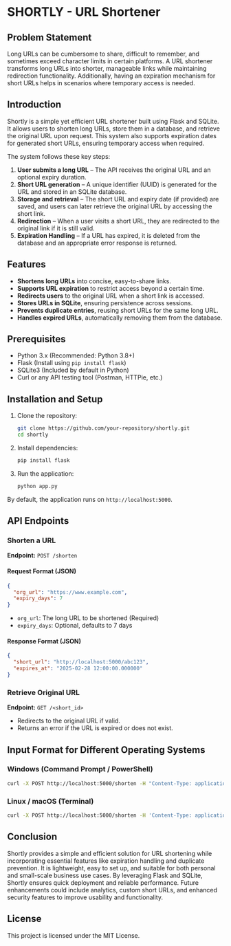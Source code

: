 # SHORTLY - URL Shortener

## Problem Statement
Long URLs can be cumbersome to share, difficult to remember, and sometimes exceed character limits in certain platforms. A URL shortener transforms long URLs into shorter, manageable links while maintaining redirection functionality. Additionally, having an expiration mechanism for short URLs helps in scenarios where temporary access is needed.

## Introduction
Shortly is a simple yet efficient URL shortener built using Flask and SQLite. It allows users to shorten long URLs, store them in a database, and retrieve the original URL upon request. This system also supports expiration dates for generated short URLs, ensuring temporary access when required.

The system follows these key steps:
1. **User submits a long URL** – The API receives the original URL and an optional expiry duration.
2. **Short URL generation** – A unique identifier (UUID) is generated for the URL and stored in an SQLite database.
3. **Storage and retrieval** – The short URL and expiry date (if provided) are saved, and users can later retrieve the original URL by accessing the short link.
4. **Redirection** – When a user visits a short URL, they are redirected to the original link if it is still valid.
5. **Expiration Handling** – If a URL has expired, it is deleted from the database and an appropriate error response is returned.

## Features
- **Shortens long URLs** into concise, easy-to-share links.
- **Supports URL expiration** to restrict access beyond a certain time.
- **Redirects users** to the original URL when a short link is accessed.
- **Stores URLs in SQLite**, ensuring persistence across sessions.
- **Prevents duplicate entries**, reusing short URLs for the same long URL.
- **Handles expired URLs**, automatically removing them from the database.

## Prerequisites
- Python 3.x (Recommended: Python 3.8+)
- Flask (Install using `pip install flask`)
- SQLite3 (Included by default in Python)
- Curl or any API testing tool (Postman, HTTPie, etc.)

## Installation and Setup
1. Clone the repository:
   ```sh
   git clone https://github.com/your-repository/shortly.git
   cd shortly
   ```

2. Install dependencies:
   ```sh
   pip install flask
   ```

3. Run the application:
   ```sh
   python app.py
   ```

By default, the application runs on `http://localhost:5000`.

## API Endpoints

### Shorten a URL
**Endpoint:** `POST /shorten`

#### Request Format (JSON)
```json
{
  "org_url": "https://www.example.com",
  "expiry_days": 7
}
```
- `org_url`: The long URL to be shortened (Required)
- `expiry_days`: Optional, defaults to 7 days

#### Response Format (JSON)
```json
{
  "short_url": "http://localhost:5000/abc123",
  "expires_at": "2025-02-28 12:00:00.000000"
}
```

### Retrieve Original URL
**Endpoint:** `GET /<short_id>`

- Redirects to the original URL if valid.
- Returns an error if the URL is expired or does not exist.

## Input Format for Different Operating Systems

### Windows (Command Prompt / PowerShell)
```sh
curl -X POST http://localhost:5000/shorten -H "Content-Type: application/json" -d "{\"org_url\": \"https://www.example.com\", \"expiry_days\": 7}"
```

### Linux / macOS (Terminal)
```sh
curl -X POST http://localhost:5000/shorten -H 'Content-Type: application/json' -d '{"org_url": "https://www.example.com", "expiry_days": 7}'
```

## Conclusion
Shortly provides a simple and efficient solution for URL shortening while incorporating essential features like expiration handling and duplicate prevention. It is lightweight, easy to set up, and suitable for both personal and small-scale business use cases. By leveraging Flask and SQLite, Shortly ensures quick deployment and reliable performance. Future enhancements could include analytics, custom short URLs, and enhanced security features to improve usability and functionality.

## License
This project is licensed under the MIT License.

